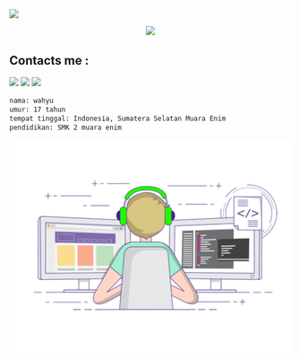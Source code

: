 <p>
<a href="//bit.ly/siteswahyudioputra"><img align="center" src="https://cardivo.vercel.app/api?name=wahyudioputra&description=Halo,%20I%27m%20Wahyu%20dan%20saya%20masih%20progammer%20pemula%20Nice%20to%20meet%20you%20%F0%9F%91%8B&image=https://avatars.githubusercontent.com/wahyudioputra&usqp=CAU&backgroundColor=%23ecf0f1&youtube=wahyudioputra&github=wahyudioputra&pattern=ticTacToe&colorPattern=%23eaeaea&site=There is no God but Allah"/></a>
</p>
 
 <p>
 <p align="center">
 <img src="https://komarev.com/ghpvc/?username=wahyudioputra&color=blue&label=Profile Views" />
 </p>

## Contacts me :

<p>
<a href="http://wa.me/6283809157951" target="blank"><img src="https://img.shields.io/badge/Whatsapp-30302f?style=social&logo=whatsapp" /></a>
<a href="http://www.instagram.com/wahyudioputra_/" target="blank"><img src="https://img.shields.io/badge/Instagram-30302f?style=social&logo=instagram" /></a>
<a href="https://www.facebook.com/profile.php?id=100062405779198" target="blank"><img src="https://img.shields.io/badge/Facebook-30302f?style=social&logo=facebook" /></a>
</p>

```
nama: wahyu
umur: 17 tahun
tempat tinggal: Indonesia, Sumatera Selatan Muara Enim
pendidikan: SMK 2 muara enim
```
<p>
<p align="center">
  <img alig src="./code.gif" />
</p>
